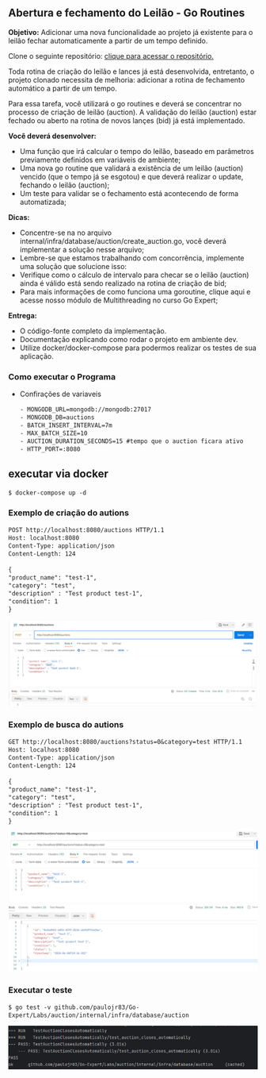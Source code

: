 ## Abertura e fechamento do Leilão - Go Routines

<b>Objetivo:</b> Adicionar uma nova funcionalidade ao projeto já existente para o leilão fechar automaticamente a partir de um tempo definido.

Clone o seguinte repositório: [clique para acessar o repositório.](https://github.com/devfullcycle/labs-auction-goexpert)

Toda rotina de criação do leilão e lances já está desenvolvida, entretanto, o projeto clonado necessita de melhoria: adicionar a rotina de fechamento automático a partir de um tempo.

Para essa tarefa, você utilizará o go routines e deverá se concentrar no processo de criação de leilão (auction). A validação do leilão (auction) estar fechado ou aberto na rotina de novos lançes (bid) já está implementado.

<b>Você deverá desenvolver:</b>
* Uma função que irá calcular o tempo do leilão, baseado em parâmetros previamente definidos em variáveis de ambiente;
* Uma nova go routine que validará a existência de um leilão (auction) vencido (que o tempo já se esgotou) e que deverá realizar o update, fechando o leilão (auction);
* Um teste para validar se o fechamento está acontecendo de forma automatizada;

<b>Dicas:</b>
* Concentre-se na no arquivo internal/infra/database/auction/create_auction.go, você deverá implementar a solução nesse arquivo;
* Lembre-se que estamos trabalhando com concorrência, implemente uma solução que solucione isso:
* Verifique como o cálculo de intervalo para checar se o leilão (auction) ainda é válido está sendo realizado na rotina de criação de bid;
* Para mais informações de como funciona uma goroutine, clique aqui e acesse nosso módulo de Multithreading no curso Go Expert;

<b>Entrega:</b>
* O código-fonte completo da implementação.
* Documentação explicando como rodar o projeto em ambiente dev.
* Utilize docker/docker-compose para podermos realizar os testes de sua aplicação.




### Como executar o Programa

* Confirações de variaveis 


      - MONGODB_URL=mongodb://mongodb:27017
      - MONGODB_DB=auctions
      - BATCH_INSERT_INTERVAL=7m
      - MAX_BATCH_SIZE=10
      - AUCTION_DURATION_SECONDS=15 #tempo que o auction ficara ativo
      - HTTP_PORT=:8080 


## executar via docker
    
    $ docker-compose up -d

### Exemplo de criação do autions
    
    POST http://localhost:8080/auctions HTTP/1.1
    Host: localhost:8080
    Content-Type: application/json
    Content-Length: 124
    
    {
    "product_name": "test-1",
    "category": "test",
    "description" : "Test product test-1",
    "condition": 1
    }
![img_1.png](imgs/img_1.png)

### Exemplo de busca do autions


    GET http://localhost:8080/auctions?status=0&category=test HTTP/1.1
    Host: localhost:8080
    Content-Type: application/json
    Content-Length: 124
    
    {
    "product_name": "test-1",
    "category": "test",
    "description" : "Test product test-1",
    "condition": 1
    }

![img_2.png](imgs/img_2.png)

### Executar o teste

    $ go test -v github.com/paulojr83/Go-Expert/Labs/auction/internal/infra/database/auction

![img.png](imgs/img.png)